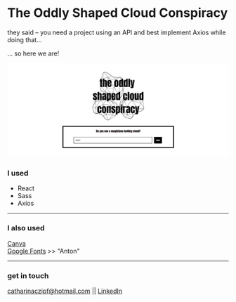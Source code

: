# The Oddly Shaped Cloud Conspiracy

they said – you need a project using an API and best implement Axios while doing that...

... so here we are!

![the oddly shaped cloud conspiracy logo and location input](/public/images/readmeImages/cloudConspiracyStart.png)

### I used

- React
- Sass
- Axios

---

### I also used

[Canva](https://www.canva.com/)  
[Google Fonts](https://fonts.google.com/) >> "Anton"

---

### get in touch

<catharinaczipf@hotmail.com> || [LinkedIn](https://www.linkedin.com/in/cathacz/)
